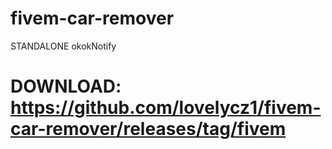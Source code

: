# fivem-car-remover
STANDALONE
okokNotify
# DOWNLOAD: https://github.com/lovelycz1/fivem-car-remover/releases/tag/fivem
